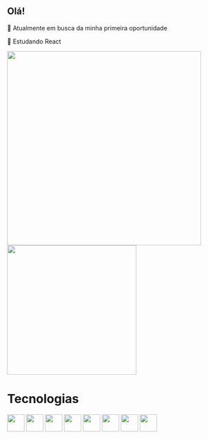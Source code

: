 ## Olá!

🔭 Atualmente em busca da minha primeira oportunidade

🌱 Estudando React
<div>
      <img width="450em" src="https://github-readme-stats.vercel.app/api?username=Italo-990&show_icons=true&theme=dracula&include_all_commit=true&count_private=true" />
      <img width="300em" style="margin_left=p32;"src="https://github-readme-stats.vercel.app/api/top-langs/?username=Italo-990&layout=compact&theme=dracula" />
</div>
<div>
  <h1>Tecnologias</h1>
  <img width="40px" src="https://cdn.jsdelivr.net/gh/devicons/devicon/icons/javascript/javascript-original.svg" />
  <img width="40px" src="https://cdn.jsdelivr.net/gh/devicons/devicon/icons/react/react-original.svg" />
  <img width="40px" src="https://cdn.jsdelivr.net/gh/devicons/devicon/icons/html5/html5-original.svg" />
  <img width="40px" src="https://cdn.jsdelivr.net/gh/devicons/devicon/icons/css3/css3-original.svg" />
  <img width="40px" src="https://cdn.jsdelivr.net/gh/devicons/devicon/icons/bootstrap/bootstrap-original.svg" />
  <img width="40px" src="https://cdn.jsdelivr.net/gh/devicons/devicon/icons/jquery/jquery-plain-wordmark.svg" />
  <img width="40px"src="https://cdn.jsdelivr.net/gh/devicons/devicon/icons/php/php-original.svg" />
  <img width="40px" src="https://cdn.jsdelivr.net/gh/devicons/devicon/icons/git/git-original.svg" />
<div>
